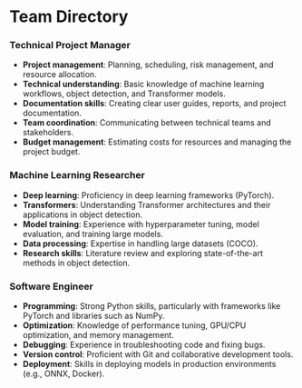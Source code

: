 # Team Directory

### **Technical Project Manager**
   - **Project management**: Planning, scheduling, risk management, and resource allocation.
   - **Technical understanding**: Basic knowledge of machine learning workflows, object detection, and Transformer models.
   - **Documentation skills**: Creating clear user guides, reports, and project documentation.
   - **Team coordination**: Communicating between technical teams and stakeholders.
   - **Budget management**: Estimating costs for resources and managing the project budget.

### **Machine Learning Researcher**
   - **Deep learning**: Proficiency in deep learning frameworks (PyTorch).
   - **Transformers**: Understanding Transformer architectures and their applications in object detection.
   - **Model training**: Experience with hyperparameter tuning, model evaluation, and training large models.
   - **Data processing**: Expertise in handling large datasets (COCO).
   - **Research skills**: Literature review and exploring state-of-the-art methods in object detection.

### **Software Engineer**
   - **Programming**: Strong Python skills, particularly with frameworks like PyTorch and libraries such as NumPy.
   - **Optimization**: Knowledge of performance tuning, GPU/CPU optimization, and memory management.
   - **Debugging**: Experience in troubleshooting code and fixing bugs.
   - **Version control**: Proficient with Git and collaborative development tools.
   - **Deployment**: Skills in deploying models in production environments (e.g., ONNX, Docker).